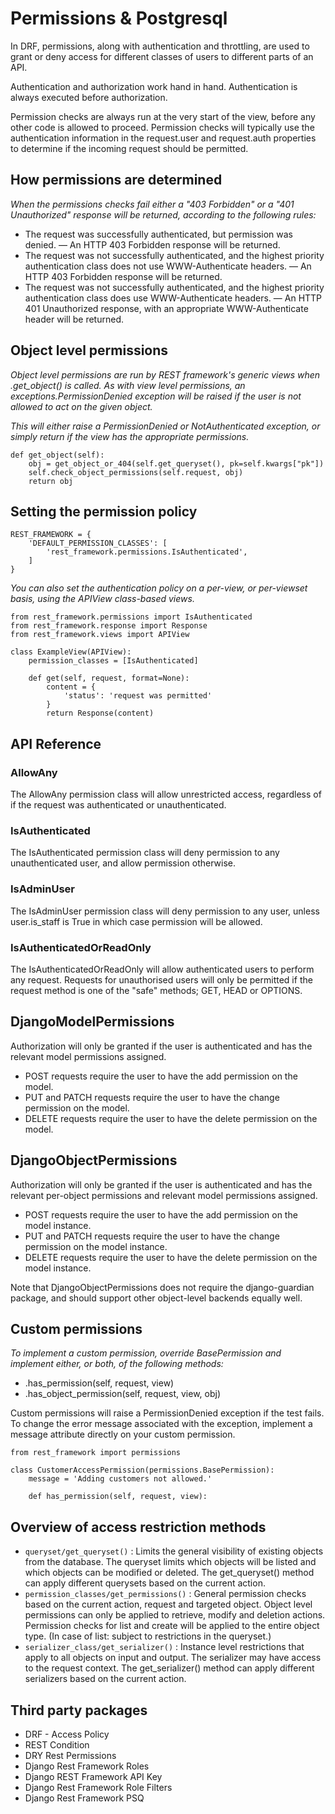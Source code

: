 # Permissions & Postgresql

In DRF, permissions, along with authentication and throttling, are used to grant or deny access for different classes of users to different parts of an API.

Authentication and authorization work hand in hand. Authentication is always executed before authorization.

Permission checks are always run at the very start of the view, before any other code is allowed to proceed. Permission checks will typically use the authentication information in the request.user and request.auth properties to determine if the incoming request should be permitted.

## How permissions are determined

*When the permissions checks fail either a "403 Forbidden" or a "401 Unauthorized" response will be returned, according to the following rules:*
- The request was successfully authenticated, but permission was denied. — An HTTP 403 Forbidden response will be returned.
- The request was not successfully authenticated, and the highest priority authentication class does not use WWW-Authenticate headers. — An HTTP 403 Forbidden response will be returned.
- The request was not successfully authenticated, and the highest priority authentication class does use WWW-Authenticate headers. — An HTTP 401 Unauthorized response, with an appropriate WWW-Authenticate header will be returned.

## Object level permissions

*Object level permissions are run by REST framework's generic views when .get_object() is called. As with view level permissions, an exceptions.PermissionDenied exception will be raised if the user is not allowed to act on the given object.*

*This will either raise a PermissionDenied or NotAuthenticated exception, or simply return if the view has the appropriate permissions.*

```
def get_object(self):
    obj = get_object_or_404(self.get_queryset(), pk=self.kwargs["pk"])
    self.check_object_permissions(self.request, obj)
    return obj
```

## Setting the permission policy

```
REST_FRAMEWORK = {
    'DEFAULT_PERMISSION_CLASSES': [
        'rest_framework.permissions.IsAuthenticated',
    ]
}
```

*You can also set the authentication policy on a per-view, or per-viewset basis, using the APIView class-based views.*

```
from rest_framework.permissions import IsAuthenticated
from rest_framework.response import Response
from rest_framework.views import APIView

class ExampleView(APIView):
    permission_classes = [IsAuthenticated]

    def get(self, request, format=None):
        content = {
            'status': 'request was permitted'
        }
        return Response(content)
```

## API Reference

### AllowAny

The AllowAny permission class will allow unrestricted access, regardless of if the request was authenticated or unauthenticated.

### IsAuthenticated

The IsAuthenticated permission class will deny permission to any unauthenticated user, and allow permission otherwise.

### IsAdminUser

The IsAdminUser permission class will deny permission to any user, unless user.is_staff is True in which case permission will be allowed.

### IsAuthenticatedOrReadOnly

The IsAuthenticatedOrReadOnly will allow authenticated users to perform any request. Requests for unauthorised users will only be permitted if the request method is one of the "safe" methods; GET, HEAD or OPTIONS.

## DjangoModelPermissions

Authorization will only be granted if the user is authenticated and has the relevant model permissions assigned.

- POST requests require the user to have the add permission on the model.
- PUT and PATCH requests require the user to have the change permission on the model.
- DELETE requests require the user to have the delete permission on the model.

## DjangoObjectPermissions

 Authorization will only be granted if the user is authenticated and has the relevant per-object permissions and relevant model permissions assigned.

- POST requests require the user to have the add permission on the model instance.
- PUT and PATCH requests require the user to have the change permission on the model instance.
- DELETE requests require the user to have the delete permission on the model instance.

Note that DjangoObjectPermissions does not require the django-guardian package, and should support other object-level backends equally well.

## Custom permissions

*To implement a custom permission, override BasePermission and implement either, or both, of the following methods:*

- .has_permission(self, request, view)
- .has_object_permission(self, request, view, obj)

Custom permissions will raise a PermissionDenied exception if the test fails. To change the error message associated with the exception, implement a message attribute directly on your custom permission.

```
from rest_framework import permissions

class CustomerAccessPermission(permissions.BasePermission):
    message = 'Adding customers not allowed.'

    def has_permission(self, request, view):
```

## Overview of access restriction methods

- `queryset/get_queryset()` : Limits the general visibility of existing objects from the database. The queryset limits which objects will be listed and which objects can be modified or deleted. The get_queryset() method can apply different querysets based on the current action.
- `permission_classes/get_permissions()` : General permission checks based on the current action, request and targeted object. Object level permissions can only be applied to retrieve, modify and deletion actions. Permission checks for list and create will be applied to the entire object type. (In case of list: subject to restrictions in the queryset.)
- `serializer_class/get_serializer()` : Instance level restrictions that apply to all objects on input and output. The serializer may have access to the request context. The get_serializer() method can apply different serializers based on the current action.

## Third party packages

- DRF - Access Policy
- REST Condition
- DRY Rest Permissions
- Django Rest Framework Roles
- Django REST Framework API Key
- Django Rest Framework Role Filters
- Django Rest Framework PSQ





